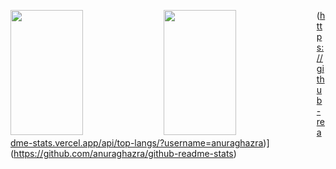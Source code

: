 <p>
  <img 
       width="48%" 
       min-width="420px" 
       height="200px" 
       align="left" 
       src="https://github-readme-stats.vercel.app/api?username=AllanDonato7&show_icons=true&theme=radical&&show_icons=true&hide_border=true "/>     
</p>

<p>
  <img 
       width="48%" 
       min-width="420px" 
       height="200px" 
       align="left" 
       src="(https://github-readme-stats.vercel.app/api/top-langs/?username=AllanDonato7)](https://github.com/anuraghazra/github-readme-stats"/>     
</p>





(https://github-readme-stats.vercel.app/api/top-langs/?username=anuraghazra)](https://github.com/anuraghazra/github-readme-stats)
